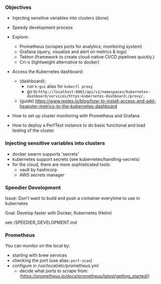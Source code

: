 ### Objectives

- Injecting sensitive variables into clusters (done)

- Speedy development process

- Explore:
    - Prometheus (scrapes ports for analytics; monitoring system)
    - Grafana (query, visualize and alert on metrics & logs)
    - Tekton (framework to create cloud-native CI/CD pipelines quickly.)
    - Cri-o (lightweight alternative to docker)
- Access the Kubernetes dashboard: 
    - (dashboard): 
        - run `k-gui` alias for `kubectl proxy`
        - go to `http://localhost:8001/api/v1/namespaces/kubernetes-dashboard/services/https:kubernetes-dashboard:/proxy/.`
    - (guide) https://www.replex.io/blog/how-to-install-access-and-add-heapster-metrics-to-the-kubernetes-dashboard
- How to set up cluster monitoring with Prometheus and Grafana
- How to deploy a PerfTest instance to do basic functional and load testing of the cluster

### Injecting sensitive variables into clusters
- docker swarm supports 'secrets'
- kubernetes support secrets (see kubernetes/handling-secrets)
- for the cloud, there are more sophisticated tools:
    - vault by hashicorp
    - AWS secrets manager

### Speedier Development

Issue:
Don't want to build and push a container everytime to use in kubernetes

Goal: 
Develop faster with Docker, Kubernetes (Helm)

see /SPEEDIER_DEVELOPMENT.md

### Prometheus

You can monitor on the local by:
- starting with brew services
- checking the port (use alias: `port-scan`)
- configure in /usr/local/etc/prometheus.yml
    - decide what ports to scrape from:
        (https://prometheus.io/docs/prometheus/latest/getting_started/)
